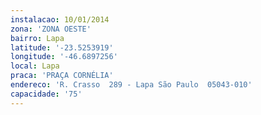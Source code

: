 ```yaml
---
instalacao: 10/01/2014
zona: 'ZONA OESTE'
bairro: Lapa
latitude: '-23.5253919'
longitude: '-46.6897256'
local: Lapa
praca: 'PRAÇA CORNÉLIA'
endereco: 'R. Crasso  289 - Lapa São Paulo  05043-010'
capacidade: '75'
---
```

